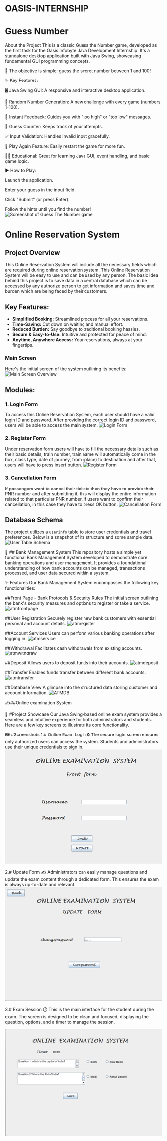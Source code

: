 # OASIS-INTERNSHIP

# Guess Number
About the Project
This is a classic Guess the Number game, developed as the first task for the Oasis Infobyte Java Development Internship. It's a standalone desktop application built with Java Swing, showcasing fundamental GUI programming concepts.

🎯 The objective is simple: guess the secret number between 1 and 100!

✨ Key Features:

🖥️ Java Swing GUI: A responsive and interactive desktop application.

🎲 Random Number Generation: A new challenge with every game (numbers 1-100).

💬 Instant Feedback: Guides you with "too high" or "too low" messages.

🔢 Guess Counter: Keeps track of your attempts.

✅ Input Validation: Handles invalid input gracefully.

🔄 Play Again Feature: Easily restart the game for more fun.

👨‍💻 Educational: Great for learning Java GUI, event handling, and basic game logic.

▶️ How to Play:

Launch the application.

Enter your guess in the input field.

Click "Submit" (or press Enter).

Follow the hints until you find the number!
![Screenshot of Guess The Number game](GuessNumber.png)


# Online Reservation System

## Project Overview
This Online Reservation System will include all the necessary fields which are required during online reservation system. This Online Reservation System will be easy to use and can be used by any person. The basic idea behind this project is to save data in a central database which can be accessed by any authorize person to get information and saves time and burden which are being faced by their customers.

## Key Features:
* **Simplified Booking:** Streamlined process for all your reservations.
* **Time-Saving:** Cut down on waiting and manual effort.
* **Reduced Burden:** Say goodbye to traditional booking hassles.
* **Secure & Easy-to-Use:** Intuitive and protected for peace of mind.
* **Anytime, Anywhere Access:** Your reservations, always at your fingertips.

### Main Screen
Here's the initial screen of the system outlining its benefits:
![Main Screen Overview](Screenshot%202025-07-09%20214235.png)

## Modules:

### 1. Login Form
To access this Online Reservation System, each user should have a valid login ID and password. After providing the correct login ID and password, users will be able to access the main system.
![Login Form](Screenshot%202025-07-09%20214252.png)

### 2. Register Form
Under reservation form users will have to fill the necessary details such as their basic details, train number, train name will automatically come in the box, class type, date of journey, from (place) to destination and after that, users will have to press insert button.
![Register Form](Screenshot%202025-07-09%20214245.png)

### 3. Cancellation Form
If passengers want to cancel their tickets then they have to provide their PNR number and after submitting it, this will display the entire information related to that particular PNR number. If users want to confirm their cancellation, in this case they have to press OK button.
![Cancellation Form](Screenshot%202025-07-09%20214227.png)

## Database Schema
The project utilizes a `userinfo` table to store user credentials and travel preferences. Below is a snapshot of its structure and some sample data.
![User Table Schema](Screenshot%202025-07-09%20215357.png)



🏦 ## Bank Management System
This repository hosts a simple yet functional Bank Management System developed to demonstrate core banking operations and user management. It provides a foundational understanding of how bank accounts can be managed, transactions processed, and user data secured within a system.

✨ Features
Our Bank Management System encompasses the following key functionalities:

##Front Page - Bank Protocols & Security Rules
The initial screen outlining the bank's security measures and options to register or take a service.
![atmfrontpage](atmfrontpage.png)

##User Registration
Securely register new bank customers with essential personal and account details.
![atmregister](atmregister.png)

##Account Services
Users can perform various banking operations after logging in.
![atmservice](atmservice.png)

##Withdrawal
Facilitates cash withdrawals from existing accounts.
![atmwithdraw](atmwithdraw.png)

##Deposit
Allows users to deposit funds into their accounts.
![atmdeposit](atmdeposit.png)

##Transfer
Enables funds transfer between different bank accounts.
![atmtransfer](atmtransfer.png)

##Database View
A glimpse into the structured data storing customer and account information.
![ATMDB](ATMDB.png)



✍️##Online examination System

🚀 #Project Showcase
Our Java Swing-based online exam system provides a seamless and intuitive experience for both administrators and students. Here are a few key screens to illustrate its core functionality.

🖼️ #Screenshots
1.# Online Exam Login 🔒
The secure login screen ensures only authorized users can access the system. Students and administrators use their unique credentials to sign in.
![onlineexamlogin](onlineexamlogin.png)

2.# Update Form ✍️
Administrators can easily manage questions and update the exam content through a dedicated form. This ensures the exam is always up-to-date and relevant.
![Update Form](Update%20form.png)


3.# Exam Session ⏱️
This is the main interface for the student during the exam. The screen is designed to be clean and focused, displaying the question, options, and a timer to manage the session.

![Exam Session](examsession.png)


